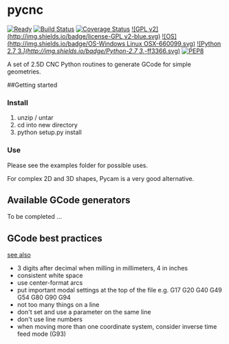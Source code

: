 # pycnc

[![Ready](http://img.shields.io/badge/Status-ready-669900.svg)](https://github.com/floatingpointstack)
[![Build Status](https://travis-ci.org/floatingpointstack/pycnc.svg)](https://travis-ci.org/floatingpointstack/pycnc)
[![Coverage Status](https://coveralls.io/repos/floatingpointstack/pycnc/badge.svg?branch=master&service=github)](https://coveralls.io/github/floatingpointstack/pycnc?branch=master)
[![GPL v2](http://img.shields.io/badge/license-GPL v2-blue.svg)](https://www.gnu.org/copyleft/gpl.html)
[![OS](http://img.shields.io/badge/OS-Windows Linux OSX-660099.svg)](https://www.python.org/downloads/)
[![Python 2.7 3.*](http://img.shields.io/badge/Python-2.7 3.*-ff3366.svg)](https://www.python.org/downloads/)
[![PEP8](http://img.shields.io/badge/PEP8-OK-00CC00.svg)](https://www.python.org/dev/peps/pep-0008/)

A set of 2.5D CNC Python routines to generate GCode for simple geometries.


##Getting started

### Install

1. unzip / untar
2. cd into new directory
3. python setup.py install

### Use

Please see the examples folder for possible uses.

For complex 2D and 3D shapes, Pycam is a very good alternative.

## Available GCode generators

To be completed ...

## GCode best practices

[see also](http://linuxcnc.org/docs/html/gcode_overview.html)

- 3 digits after decimal when milling in millimeters, 4 in inches
- consistent white space
- use center-format arcs
- put important modal settings at the top of the file e.g. G17 G20 G40 G49 G54 G80 G90 G94 
- not too many things on a line
- don't set and use a parameter on the same line
- don't use line numbers
- when moving more than one coordinate system, consider inverse time feed mode (G93)
